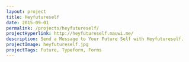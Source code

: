 ```yaml
---
layout: project
title: Heyfutureself
date: 2015-09-01
permalink: /projects/heyfutureself/
projectHyperlink: http://heyfutureself.mauwi.me/
description: Send a Message to Your Future Self with Heyfutureself.
projectImage: heyfutureself.jpg
projectTags: Future, Typeform, Forms
---
```

